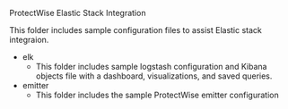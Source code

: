 ProtectWise Elastic Stack Integration

This folder includes sample configuration files to assist Elastic stack integraion.

- elk
    - This folder includes sample logstash configuration and Kibana objects file with a dashboard, visualizations, and saved queries.
- emitter
    - This folder includes the sample ProtectWise emitter configuration

